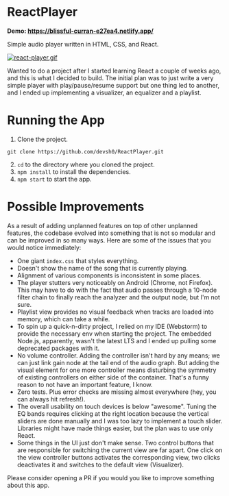 # ReactPlayer

**Demo: https://blissful-curran-e27ea4.netlify.app/**

Simple audio player written in HTML, CSS, and React.

[![react-player.gif](https://i.postimg.cc/QM9Q5kvN/react-player.gif)](https://postimg.cc/xkQNVH0B)

Wanted to do a project after I started learning React a couple of weeks ago, and this is what I decided to build.
The initial plan was to just write a very simple player with play/pause/resume support but one thing led to
another, and I ended up implementing a visualizer, an equalizer and a playlist.

# Running the App

1. Clone the project.
```
git clone https://github.com/devsh0/ReactPlayer.git
```
2. `cd` to the directory where you cloned the project.
3. `npm install` to install the dependencies.
4. `npm start` to start the app.

# Possible Improvements

As a result of adding unplanned features on top of other unplanned features, the codebase evolved into something
that is not so modular and can be improved in so many ways. Here are some of the issues that you would notice
immediately:

- One giant `index.css` that styles everything.
- Doesn't show the name of the song that is currently playing.
- Alignment of various components is inconsistent in some places.
- The player stutters very noticeably on Android (Chrome, not Firefox). This may have to do with the fact
that audio passes through a 10-node filter chain to finally reach the analyzer and the output node, but I'm not sure.
- Playlist view provides no visual feedback when tracks are loaded into memory, which can take a while.
- To spin up a quick-n-dirty project, I relied on my IDE (Webstorm) to provide the necessary env when starting
the project. The embedded Node.js, apparently, wasn't the latest LTS and I ended up pulling some deprecated packages
with it.
- No volume controller. Adding the controller isn't hard by any means; we can just link gain node at the tail end of the
audio graph. But adding the visual element for one more controller means disturbing the symmetry of existing controllers
on either side of the container. That's a funny reason to not have an important feature, I know.
- Zero tests. Plus error checks are missing almost everywhere (hey, you can always hit refresh!). 
- The overall usability on touch devices is below "awesome". Tuning the EQ bands requires clicking at the right
location because the vertical sliders are done manually and I was too lazy to implement a touch slider. Libraries
might have made things easier, but the plan was to use only React.
- Some things in the UI just don't make sense. Two control buttons that are responsible for switching the current
view are far apart. One click on the view controller buttons activates the corresponding view, two clicks deactivates
it and switches to the default view (Visualizer).

Please consider opening a PR if you would you like to improve something about this app.
